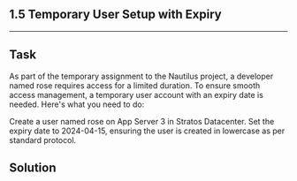 ## 1.5 Temporary User Setup with Expiry
---
## Task
As part of the temporary assignment to the Nautilus project, a developer named rose requires access for a limited duration. To ensure smooth access management, a temporary user account with an expiry date is needed. Here's what you need to do:  
  
Create a user named rose on App Server 3 in Stratos Datacenter. Set the expiry date to 2024-04-15, ensuring the user is created in lowercase as per standard protocol.  
## Solution

